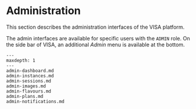 # Administration

This section describes the administration interfaces of the VISA platform. 

The admin interfaces are available for specific users with the `ADMIN` role. On the side bar of VISA, an additional *Admin* menu is available at the bottom.

```{toctree}
---
maxdepth: 1
---
admin-dashboard.md
admin-instances.md
admin-sessions.md
admin-images.md
admin-flavours.md
admin-plans.md
admin-notifications.md
```
